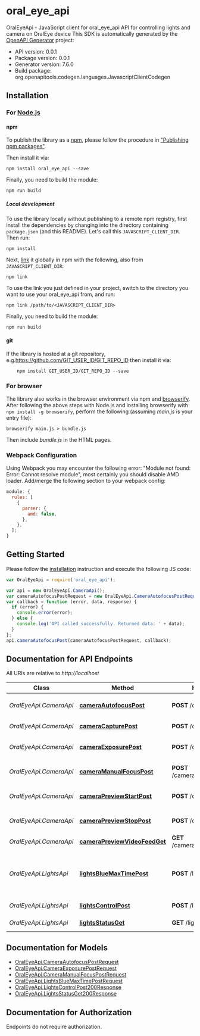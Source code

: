 # oral_eye_api

OralEyeApi - JavaScript client for oral_eye_api
API for controlling lights and camera on OralEye device
This SDK is automatically generated by the [OpenAPI Generator](https://openapi-generator.tech) project:

- API version: 0.0.1
- Package version: 0.0.1
- Generator version: 7.6.0
- Build package: org.openapitools.codegen.languages.JavascriptClientCodegen

## Installation

### For [Node.js](https://nodejs.org/)

#### npm

To publish the library as a [npm](https://www.npmjs.com/), please follow the procedure in ["Publishing npm packages"](https://docs.npmjs.com/getting-started/publishing-npm-packages).

Then install it via:

```shell
npm install oral_eye_api --save
```

Finally, you need to build the module:

```shell
npm run build
```

##### Local development

To use the library locally without publishing to a remote npm registry, first install the dependencies by changing into the directory containing `package.json` (and this README). Let's call this `JAVASCRIPT_CLIENT_DIR`. Then run:

```shell
npm install
```

Next, [link](https://docs.npmjs.com/cli/link) it globally in npm with the following, also from `JAVASCRIPT_CLIENT_DIR`:

```shell
npm link
```

To use the link you just defined in your project, switch to the directory you want to use your oral_eye_api from, and run:

```shell
npm link /path/to/<JAVASCRIPT_CLIENT_DIR>
```

Finally, you need to build the module:

```shell
npm run build
```

#### git

If the library is hosted at a git repository, e.g.https://github.com/GIT_USER_ID/GIT_REPO_ID
then install it via:

```shell
    npm install GIT_USER_ID/GIT_REPO_ID --save
```

### For browser

The library also works in the browser environment via npm and [browserify](http://browserify.org/). After following
the above steps with Node.js and installing browserify with `npm install -g browserify`,
perform the following (assuming _main.js_ is your entry file):

```shell
browserify main.js > bundle.js
```

Then include _bundle.js_ in the HTML pages.

### Webpack Configuration

Using Webpack you may encounter the following error: "Module not found: Error:
Cannot resolve module", most certainly you should disable AMD loader. Add/merge
the following section to your webpack config:

```javascript
module: {
  rules: [
    {
      parser: {
        amd: false,
      },
    },
  ];
}
```

## Getting Started

Please follow the [installation](#installation) instruction and execute the following JS code:

```javascript
var OralEyeApi = require('oral_eye_api');

var api = new OralEyeApi.CameraApi();
var cameraAutofocusPostRequest = new OralEyeApi.CameraAutofocusPostRequest(); // {CameraAutofocusPostRequest}
var callback = function (error, data, response) {
  if (error) {
    console.error(error);
  } else {
    console.log('API called successfully. Returned data: ' + data);
  }
};
api.cameraAutofocusPost(cameraAutofocusPostRequest, callback);
```

## Documentation for API Endpoints

All URIs are relative to _http://localhost_

| Class                  | Method                                                                       | HTTP request                       | Description                                      |
| ---------------------- | ---------------------------------------------------------------------------- | ---------------------------------- | ------------------------------------------------ |
| _OralEyeApi.CameraApi_ | [**cameraAutofocusPost**](docs/CameraApi.md#cameraAutofocusPost)             | **POST** /camera/autofocus         | Set auto-focus on/off                            |
| _OralEyeApi.CameraApi_ | [**cameraCapturePost**](docs/CameraApi.md#cameraCapturePost)                 | **POST** /camera/capture           | Capture raw image                                |
| _OralEyeApi.CameraApi_ | [**cameraExposurePost**](docs/CameraApi.md#cameraExposurePost)               | **POST** /camera/exposure          | Set exposure time                                |
| _OralEyeApi.CameraApi_ | [**cameraManualFocusPost**](docs/CameraApi.md#cameraManualFocusPost)         | **POST** /camera/manual_focus      | Set manual focus distance                        |
| _OralEyeApi.CameraApi_ | [**cameraPreviewStartPost**](docs/CameraApi.md#cameraPreviewStartPost)       | **POST** /camera/preview/start     | Start camera preview                             |
| _OralEyeApi.CameraApi_ | [**cameraPreviewStopPost**](docs/CameraApi.md#cameraPreviewStopPost)         | **POST** /camera/preview/stop      | Stop camera preview                              |
| _OralEyeApi.CameraApi_ | [**cameraPreviewVideoFeedGet**](docs/CameraApi.md#cameraPreviewVideoFeedGet) | **GET** /camera/preview/video_feed | Get MJPEG video feed                             |
| _OralEyeApi.LightsApi_ | [**lightsBlueMaxTimePost**](docs/LightsApi.md#lightsBlueMaxTimePost)         | **POST** /lights/blue/max_time     | Set blue light maximum on time for health safety |
| _OralEyeApi.LightsApi_ | [**lightsControlPost**](docs/LightsApi.md#lightsControlPost)                 | **POST** /lights/control           | Set lights on/off                                |
| _OralEyeApi.LightsApi_ | [**lightsStatusGet**](docs/LightsApi.md#lightsStatusGet)                     | **GET** /lights/status             | Get status of the lights                         |

## Documentation for Models

- [OralEyeApi.CameraAutofocusPostRequest](docs/CameraAutofocusPostRequest.md)
- [OralEyeApi.CameraExposurePostRequest](docs/CameraExposurePostRequest.md)
- [OralEyeApi.CameraManualFocusPostRequest](docs/CameraManualFocusPostRequest.md)
- [OralEyeApi.LightsBlueMaxTimePostRequest](docs/LightsBlueMaxTimePostRequest.md)
- [OralEyeApi.LightsControlPost200Response](docs/LightsControlPost200Response.md)
- [OralEyeApi.LightsStatusGet200Response](docs/LightsStatusGet200Response.md)

## Documentation for Authorization

Endpoints do not require authorization.
